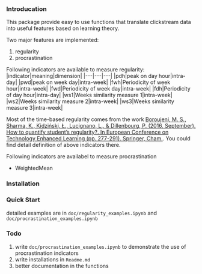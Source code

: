 ### Introducation
This package provide easy to use functions that translate clickstream data into useful features based on learning theory.

Two major features are implemented:
1. regularity
2. procrastination

Following indicators are available to measure regularity:
|indicator|meaning|dimension|
|---|---|---|
|pdh|peak on day hour|intra-day|
|pwd|peak on week day|intra-week|
|fwh|Periodicity of week hour|intra-week|
|fwd|Periodicity of week day|intra-week|
|fdh|Periodicity of day hour|intra-day|
|ws1|Weeks similarity measure 1|intra-week|
|ws2|Weeks similarity measure 2|intra-week|
|ws3|Weeks similarity measure 3|intra-week|

Most of the time-based regularity comes from the work [Boroujeni, M. S., Sharma, K., Kidziński, Ł., Lucignano, L., & Dillenbourg, P. (2016, September). How to quantify student’s regularity?. In European Conference on Technology Enhanced Learning (pp. 277-291). Springer, Cham.](https://link.springer.com/chapter/10.1007/978-3-319-45153-4_21). You could find detail definition of above indicators there.

Following indicators are availabel to measure procrastination
+ WeightedMean

### Installation


### Quick Start
detailed examples are in `doc/regularity_examples.ipynb` and `doc/procrastination_examples.ipynb`


### Todo
1. write `doc/procrastination_examples.ipynb` to demonstrate the use of procrastination indicators
2. write installations in `Readme.md`
3. better documentation in the functions